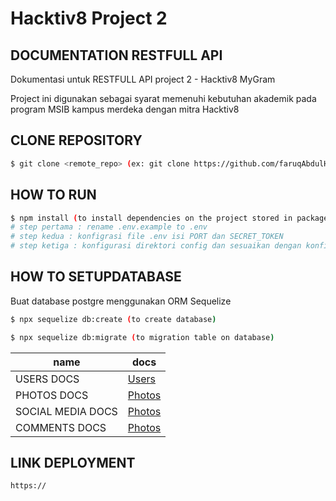 # Hacktiv8 Project 2

## DOCUMENTATION RESTFULL API
<p> Dokumentasi untuk RESTFULL API project 2 - Hacktiv8 MyGram </p>

<p> Project ini digunakan sebagai syarat memenuhi kebutuhan akademik pada program MSIB kampus merdeka dengan mitra Hacktiv8 </p>

## CLONE REPOSITORY
```bash
$ git clone <remote_repo> (ex: git clone https://github.com/faruqAbdulHakim/hacktiv8-project2)
```

## HOW TO RUN

```bash
$ npm install (to install dependencies on the project stored in package.json)
# step pertama : rename .env.example to .env
# step kedua : konfigrasi file .env isi PORT dan SECRET_TOKEN 
# step ketiga : konfigurasi direktori config dan sesuaikan dengan konfigurasi postgre pada device masing-masing
```

## HOW TO SETUPDATABASE
<p>Buat database postgre menggunakan ORM Sequelize</p>

```bash
$ npx sequelize db:create (to create database)
```
```bash
$ npx sequelize db:migrate (to migration table on database)
```

| name              | docs                              |
| --------------    | --------------------------------- |
| USERS DOCS        | [Users](./docs/users.md)          |
| PHOTOS DOCS       | [Photos](./docs/photos.md)        |
| SOCIAL MEDIA DOCS | [Photos](./docs/socialMedia.md)   |
| COMMENTS DOCS     | [Photos](./docs/comments.md)      |

## LINK DEPLOYMENT
```bash
https://
```